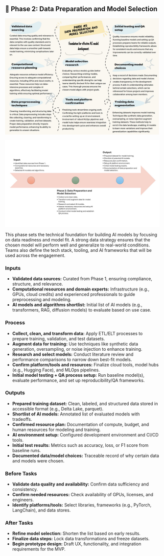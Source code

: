 ## 📍 Phase 2: Data Preparation and Model Selection


![ Phase 2 Overview](./images/Phase%202%20overview.jpg)

![ Phase 2 Flow](./images/Phase2_Flow.JPG)


This phase sets the technical foundation for building AI models by focusing on data readiness and model fit. A strong data strategy ensures that the chosen model will perform well and generalize to real-world conditions. Teams also define the tech stack, tooling, and AI frameworks that will be used across the engagement.

### Inputs
- **Validated data sources:** Curated from Phase 1, ensuring compliance, structure, and relevance.
- **Computational resources and domain experts:** Infrastructure (e.g., GPUs, cloud credits) and experienced professionals to guide preprocessing and modeling.
- **AI models and algorithms shortlist:** Initial list of AI models (e.g., transformers, RAG, diffusion models) to evaluate based on use case.

### Process
- **Collect, clean, and transform data:** Apply ETL/ELT processes to prepare training, validation, and test datasets.
- **Augment data for training:** Use techniques like synthetic data generation, oversampling, or noise injection to enhance training.
- **Research and select models:** Conduct literature review and performance comparisons to narrow down best-fit models.
- **Confirm platform/tools and resources:** Finalize cloud tools, model hubs (e.g., Hugging Face), and MLOps pipelines.
- **Initial model testing + QA process setup:** Run baseline model(s), evaluate performance, and set up reproducibility/QA frameworks.

### Outputs
- **Prepared training dataset:** Clean, labeled, and structured data stored in accessible format (e.g., Delta Lake, parquet).
- **Shortlist of AI models:** Annotated list of evaluated models with tradeoffs.
- **Confirmed resource plan:** Documentation of compute, budget, and human resources for modeling and training.
- **AI environment setup:** Configured development environment and CI/CD tools.
- **Initial test results:** Metrics such as accuracy, loss, or F1 score from baseline runs.
- **Documented data/model choices:** Traceable record of why certain data and models were chosen.

### Before Tasks
- **Validate data quality and availability:** Confirm data sufficiency and consistency.
- **Confirm needed resources:** Check availability of GPUs, licenses, and engineers.
- **Identify platforms/tools:** Select libraries, frameworks (e.g., PyTorch, LangChain), and data stores.

### After Tasks
- **Refine model selection:** Shorten the list based on early results.
- **Finalize data steps:** Lock data transformations and freeze datasets.
- **Begin prototype design:** Draft UX, functionality, and integration requirements for the MVP.
